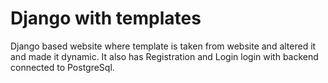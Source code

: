 # Django with templates
Django based website where template is taken from website and altered it and made it dynamic.
It also has Registration and Login login with backend connected to PostgreSql.
